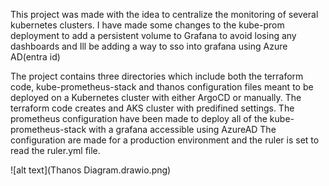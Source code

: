 This project was made with the idea to centralize the monitoring of several kubernetes clusters. 
I have made some changes to the kube-prom deployment to add a persistent volume to Grafana to avoid losing any dashboards 
and Ill be adding a way to sso into grafana using Azure AD(entra id)

The project contains three directories which include both the terraform code, kube-prometheus-stack and thanos configuration files meant to be deployed on a Kubernetes cluster with either ArgoCD or manually. 
The terraform code creates and AKS cluster with predifined settings.
The prometheus configuration have been made to deploy all of the kube-prometheus-stack with a grafana accessible using AzureAD
The configuration are made for a production environment and the ruler is set to read the ruler.yml file.

![alt text](Thanos Diagram.drawio.png)